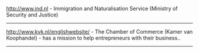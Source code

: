 http://www.ind.nl - Immigration and Naturalisation Service (Ministry of Security and Justice)
<br><hr>
http://www.kvk.nl/englishwebsite/ - The Chamber of Commerce (Kamer van Koophandel) - has a mission to help entrepreneurs with their business..
<br><hr>
